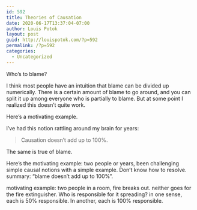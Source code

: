 ```yaml
---
id: 592
title: Theories of Causation
date: 2020-06-17T13:37:04-07:00
author: Louis Potok
layout: post
guid: http://louispotok.com/?p=592
permalink: /?p=592
categories:
  - Uncategorized
---
```

Who&#8217;s to blame?

I think most people have an intuition that blame can be divided up numerically. There is a certain amount of blame to go around, and you can split it up among everyone who is partially to blame. But at some point I realized this doesn&#8217;t quite work.

Here&#8217;s a motivating example. 



I&#8217;ve had this notion rattling around my brain for years: 

<blockquote class="wp-block-quote is-style-large">
  <p>
    Causation doesn&#8217;t add up to 100%.
  </p>
</blockquote>

The same is true of blame. 

Here&#8217;s the motivating example: two people or years, been challenging simple causal notions with a simple example. Don&#8217;t know how to resolve. summary: &#8220;blame doesn&#8217;t add up to 100%&#8221;.

motivating example: two people in a room, fire breaks out. neither goes for the fire extinguisher. Who is responsible for it spreading? in one sense, each is 50% responsible. In another, each is 100% responsible.